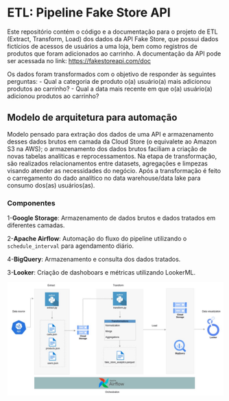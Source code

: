 # ETL: Pipeline Fake Store API

Este repositório contém o código e a documentação para o projeto de ETL (Extract, Transform, Load) dos dados da API Fake Store, que possui dados fictícios de acessos de usuários a uma loja, bem como registros de produtos que foram adicionados ao carrinho. A documentação da API pode ser acessada no link: https://fakestoreapi.com/doc

Os dados foram transformados com o objetivo de responder às seguintes perguntas:
    - Qual a categoria de produto o(a) usuário(a) mais adicionou produtos ao carrinho?
    - Qual a data mais recente em que o(a) usuário(a) adicionou produtos ao carrinho?

## Modelo de arquitetura para automação

Modelo pensado para extração dos dados de uma API e armazenamento desses dados brutos em camada da Cloud Store (o equivalete ao Amazon S3 na AWS); o armazenamento dos dados brutos faciliam a criação de novas tabelas analíticas e reprocessamentos. Na etapa de transformação, são realizados relacionamentos entre datasets, agregações e limpezas visando atender as necessidades do negócio. Após a transformação é feito o carregamento do dado analítico no data warehouse/data lake para consumo dos(as) usuários(as).

### Componentes
1-**Google Storage**: Armazenamento de dados brutos e dados tratados em diferentes camadas.

2-**Apache Airflow**: Automação do fluxo do pipeline utilizando o `schedule_interval` para agendamento diário.

4-**BigQuery**: Armazenamento e consulta dos dados tratados.

3-**Looker**: Criação de dashoboars e métricas utilizando LookerML.

<img src="https://github.com/stellamoraes/data_pipelines/blob/ab7ddb370732688e88909e6c2efa74e654d41183/etl_fake_store/fake_store_etl_orchestration.jpg" alt="Erro ao exibir a imagem. Acesse a pasta etl_fake_store/images para visualizá-la">

